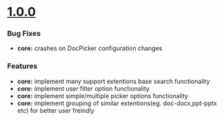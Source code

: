 
# [1.0.0](2019-05-1)


### Bug Fixes

* **core:** crashes on DocPicker configuration changes



### Features

* **core:** implement many support extentions base search functionality
* **core:** implement user filter option functionality
* **core:** implement simple/multiple picker options functionality
* **core:** implement grouping of similar extentions(eg. doc-docx,ppt-pptx etc) for better user freindly